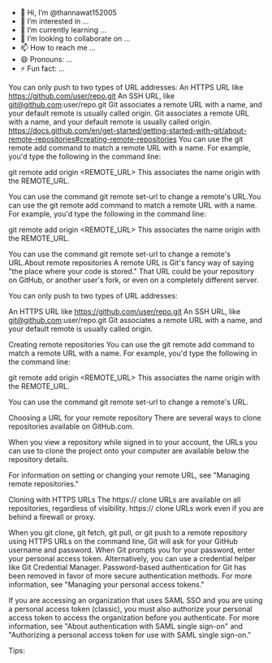 - 👋 Hi, I’m @thannawat152005
- 👀 I’m interested in ...
- 🌱 I’m currently learning ...
- 💞️ I’m looking to collaborate on ...
- 📫 How to reach me ...
- 😄 Pronouns: ...
- ⚡ Fun fact: ...

<!---aaa@thannawat152005/thannawat152005 is a ✨ special ✨ repository because its `README.md` (this file) appears on your GitHub profile.
You can click the Preview link to take a look at your changes.
--->
You can only push to two types of URL addresses:
An HTTPS URL like https://github.com/user/repo.git
An SSH URL, like git@github.com:user/repo.git
Git associates a remote URL with a name, and your default remote is usually called origin.
Git associates a remote URL with a name, and your default remote is usually called origin.
https://docs.github.com/en/get-started/getting-started-with-git/about-remote-repositories#creating-remote-repositories
You can use the git remote add command to match a remote URL with a name. For example, you'd type the following in the command line:

git remote add origin <REMOTE_URL>
This associates the name origin with the REMOTE_URL.

You can use the command git remote set-url to change a remote's URL.You can use the git remote add command to match a remote URL with a name. For example, you'd type the following in the command line:

git remote add origin <REMOTE_URL>
This associates the name origin with the REMOTE_URL.

You can use the command git remote set-url to change a remote's URL.About remote repositories
A remote URL is Git's fancy way of saying "the place where your code is stored." That URL could be your repository on GitHub, or another user's fork, or even on a completely different server.

You can only push to two types of URL addresses:

An HTTPS URL like https://github.com/user/repo.git
An SSH URL, like git@github.com:user/repo.git
Git associates a remote URL with a name, and your default remote is usually called origin.

Creating remote repositories
You can use the git remote add command to match a remote URL with a name. For example, you'd type the following in the command line:

git remote add origin <REMOTE_URL>
This associates the name origin with the REMOTE_URL.

You can use the command git remote set-url to change a remote's URL.

Choosing a URL for your remote repository
There are several ways to clone repositories available on GitHub.com.

When you view a repository while signed in to your account, the URLs you can use to clone the project onto your computer are available below the repository details.

For information on setting or changing your remote URL, see "Managing remote repositories."

Cloning with HTTPS URLs
The https:// clone URLs are available on all repositories, regardless of visibility. https:// clone URLs work even if you are behind a firewall or proxy.

When you git clone, git fetch, git pull, or git push to a remote repository using HTTPS URLs on the command line, Git will ask for your GitHub username and password. When Git prompts you for your password, enter your personal access token. Alternatively, you can use a credential helper like Git Credential Manager. Password-based authentication for Git has been removed in favor of more secure authentication methods. For more information, see "Managing your personal access tokens."

If you are accessing an organization that uses SAML SSO and you are using a personal access token (classic), you must also authorize your personal access token to access the organization before you authenticate. For more information, see "About authentication with SAML single sign-on" and "Authorizing a personal access token for use with SAML single sign-on."

Tips:
